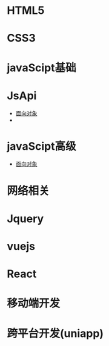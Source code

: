 # HTML5
# CSS3
# javaScipt基础
# JsApi
  - [面向对象](file/JsSenior/OO.md)
  - 
# javaScipt高级
  - [面向对象](file/JsSenior/OO.md)
# 网络相关
# Jquery
# vuejs
# React
# 移动端开发
# 跨平台开发(uniapp)
<!-- # 🎉关于本站 -->

